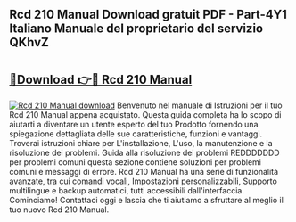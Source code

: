 ## Rcd 210 Manual Download gratuit PDF - Part-4Y1 Italiano Manuale del proprietario del servizio QKhvZ

# <h2><a href="http://dfb6sv5.blite.top/?on=Rcd+210+Manual">🔗Download 👉🔴 Rcd 210 Manual</a></h2>

[![Rcd 210 Manual download](https://i.imgur.com/lujVjoI.png)](http://dfb6sv5.blite.top/?on=Rcd+210+Manual)
Benvenuto nel manuale di Istruzioni per il tuo Rcd 210 Manual appena acquistato. Questa guida completa ha lo scopo di aiutarti a diventare un utente esperto del tuo Prodotto fornendo una spiegazione dettagliata delle sue caratteristiche, funzioni e vantaggi. Troverai istruzioni chiare per L'installazione, L'uso, la manutenzione e la risoluzione dei problemi. Guida alla risoluzione dei problemi REDDDDDDD per problemi comuni questa sezione contiene soluzioni per problemi comuni e messaggi di errore. Rcd 210 Manual ha una serie di funzionalità avanzate, tra cui comandi vocali, Impostazioni personalizzabili, Supporto multilingue e backup automatici, tutti accessibili dall'interfaccia. Cominciamo! Contattaci oggi e lascia che ti aiutiamo a sfruttare al meglio il tuo nuovo Rcd 210 Manual.
